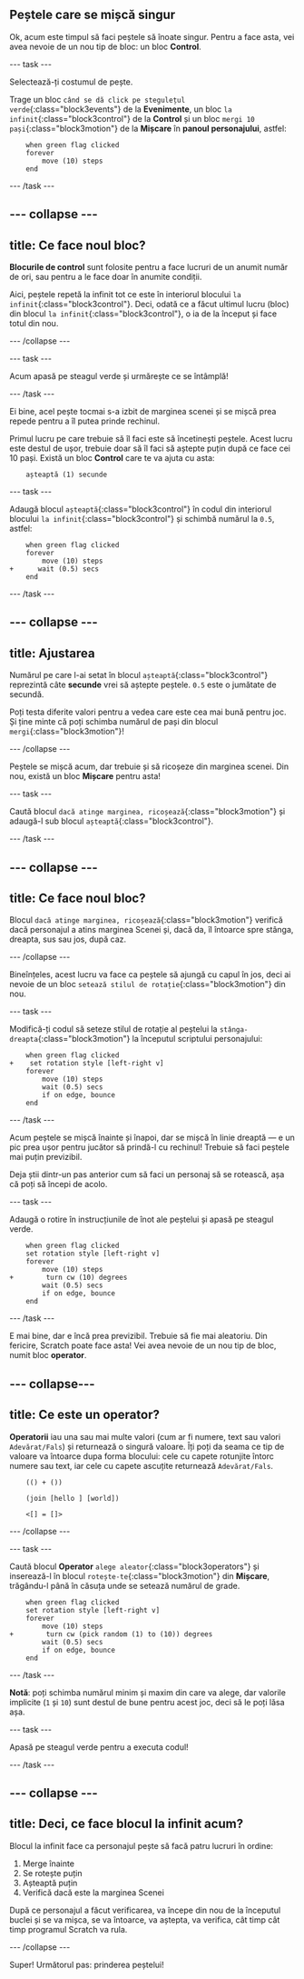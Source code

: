 ## Peștele care se mișcă singur

Ok, acum este timpul să faci peștele să înoate singur. Pentru a face asta, vei avea nevoie de un nou tip de bloc: un bloc **Control**.

\--- task \---

Selectează-ți costumul de pește.

Trage un bloc `când se dă click pe stegulețul verde`{:class="block3events"} de la **Evenimente**, un bloc `la infinit`{:class="block3control"} de la **Control** și un bloc `mergi 10 pași`{:class="block3motion"} de la **Mișcare** în **panoul personajului**, astfel:

```blocks3
    when green flag clicked
    forever
        move (10) steps
    end
```

\--- /task \---

## \--- collapse \---

## title: Ce face noul bloc?

**Blocurile de control** sunt folosite pentru a face lucruri de un anumit număr de ori, sau pentru a le face doar în anumite condiții.

Aici, peștele repetă la infinit tot ce este în interiorul blocului `la infinit`{:class="block3control"}. Deci, odată ce a făcut ultimul lucru (bloc) din blocul `la infinit`{:class="block3control"}, o ia de la început și face totul din nou.

\--- /collapse \---

\--- task \---

Acum apasă pe steagul verde și urmărește ce se întâmplă!

\--- /task \---

Ei bine, acel pește tocmai s-a izbit de marginea scenei și se mișcă prea repede pentru a îl putea prinde rechinul.

Primul lucru pe care trebuie să îl faci este să încetinești peștele. Acest lucru este destul de ușor, trebuie doar să îl faci să aștepte puțin după ce face cei 10 pași. Există un bloc **Control** care te va ajuta cu asta:

```blocks3
    așteaptă (1) secunde
```

\--- task \---

Adaugă blocul `așteaptă`{:class="block3control"} în codul din interiorul blocului `la infinit`{:class="block3control"} și schimbă numărul la `0.5`, astfel:

```blocks3
    when green flag clicked
    forever
        move (10) steps
+      wait (0.5) secs
    end
```

\--- /task \---

## \--- collapse \---

## title: Ajustarea

Numărul pe care l-ai setat în blocul `așteaptă`{:class="block3control"} reprezintă câte **secunde** vrei să aștepte peștele. `0.5` este o jumătate de secundă.

Poți testa diferite valori pentru a vedea care este cea mai bună pentru joc. Și ține minte că poți schimba numărul de pași din blocul `mergi`{:class="block3motion"}!

\--- /collapse \---

Peștele se mișcă acum, dar trebuie și să ricoșeze din marginea scenei. Din nou, există un bloc **Mișcare** pentru asta!

\--- task \---

Caută blocul `dacă atinge marginea, ricoșează`{:class="block3motion"} și adaugă-l sub blocul `așteaptă`{:class="block3control"}.

\--- /task \---

## \--- collapse \---

## title: Ce face noul bloc?

Blocul `dacă atinge marginea, ricoșează`{:class="block3motion"} verifică dacă personajul a atins marginea Scenei și, dacă da, îl întoarce spre stânga, dreapta, sus sau jos, după caz.

\--- /collapse \---

Bineînțeles, acest lucru va face ca peștele să ajungă cu capul în jos, deci ai nevoie de un bloc `setează stilul de rotație`{:class="block3motion"} din nou.

\--- task \---

Modifică-ți codul să seteze stilul de rotație al peștelui la `stânga-dreapta`{:class="block3motion"} la începutul scriptului personajului:

```blocks3
    when green flag clicked
+    set rotation style [left-right v]
    forever
        move (10) steps
        wait (0.5) secs
        if on edge, bounce
    end
```

\--- /task \---

Acum peștele se mișcă înainte și înapoi, dar se mișcă în linie dreaptă — e un pic prea ușor pentru jucător să prindă-l cu rechinul! Trebuie să faci peștele mai puțin previzibil.

Deja știi dintr-un pas anterior cum să faci un personaj să se rotească, așa că poți să începi de acolo.

\--- task \---

Adaugă o rotire în instrucțiunile de înot ale peștelui și apasă pe steagul verde.

```blocks3
    when green flag clicked
    set rotation style [left-right v]
    forever
        move (10) steps
+        turn cw (10) degrees
        wait (0.5) secs
        if on edge, bounce
    end
```

\--- /task \---

E mai bine, dar e încă prea previzibil. Trebuie să fie mai aleatoriu. Din fericire, Scratch poate face asta! Vei avea nevoie de un nou tip de bloc, numit bloc **operator**.

## \--- collapse\---

## title: Ce este un operator?

**Operatorii** iau una sau mai multe valori (cum ar fi numere, text sau valori `Adevărat/Fals`) și returnează o singură valoare. Îți poți da seama ce tip de valoare va întoarce dupa forma blocului: cele cu capete rotunjite întorc numere sau text, iar cele cu capete ascuțite returnează `Adevărat/Fals`.

```blocks3
    (() + ())

    (join [hello ] [world])

    <[] = []>
```

\--- /collapse \---

\--- task \---

Caută blocul **Operator** `alege aleator`{:class="block3operators"} și inserează-l în blocul `rotește-te`{:class="block3motion"} din **Mișcare**, trăgându-l până în căsuța unde se setează numărul de grade.

```blocks3
    when green flag clicked
    set rotation style [left-right v]
    forever 
        move (10) steps
+        turn cw (pick random (1) to (10)) degrees
        wait (0.5) secs
        if on edge, bounce
    end
```

\--- /task \---

**Notă**: poți schimba numărul minim și maxim din care va alege, dar valorile implicite (`1` și `10`) sunt destul de bune pentru acest joc, deci să le poți lăsa așa.

\--- task \---

Apasă pe steagul verde pentru a executa codul!

\--- /task \---

## \--- collapse \---

## title: Deci, ce face blocul la infinit acum?

Blocul la infinit face ca personajul pește să facă patru lucruri în ordine:

1. Merge înainte
2. Se rotește puțin
3. Așteaptă puțin
4. Verifică dacă este la marginea Scenei

După ce personajul a făcut verificarea, va începe din nou de la începutul buclei și se va mișca, se va întoarce, va aștepta, va verifica, cât timp cât timp programul Scratch va rula.

\--- /collapse \---

Super! Următorul pas: prinderea peștelui!